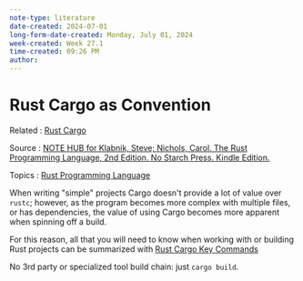 ```yaml
---
note-type: literature
date-created: 2024-07-01
long-form-date-created: Monday, July 01, 2024
week-created: Week 27.1
time-created: 09:26 PM
author:
---
```


# Rust Cargo as Convention

Related : [Rust Cargo](../Book%20Notes%20and%20References%20Library%20📚/The%20Rust%20Programming%20Language%20-%202nd%20Edition/Rust%20Cargo.md)

Source : [NOTE HUB for Klabnik, Steve; Nichols, Carol. The Rust Programming Language, 2nd Edition. No Starch Press. Kindle Edition.](NOTE%20HUB.md)

Topics : [Rust Programming Language](../4-hub-notes-🚉/Rust.md)

When writing "simple" projects Cargo doesn't provide a lot of value over
`rustc`; however, as the program becomes more complex with multiple files, or
has dependencies, the value of using Cargo becomes more apparent when
spinning off a build.

For this reason, all that you will need to know when working with or building
Rust projects can be summarized with [Rust Cargo Key Commands](../Book%20Notes%20and%20References%20Library%20📚/The%20Rust%20Programming%20Language%20-%202nd%20Edition/What%20are%20Rust%20Cargo%20Key%20Commands.md)

No 3rd party or specialized tool build chain: just `cargo build`.
